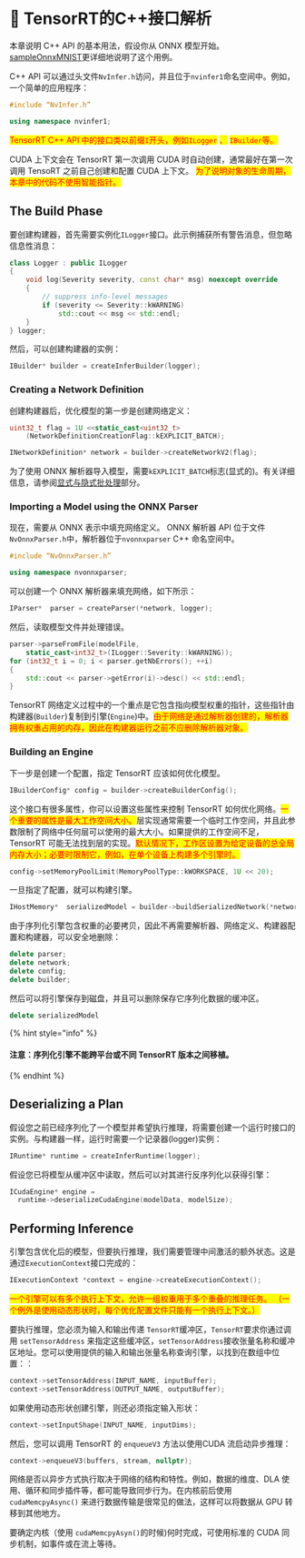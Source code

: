 # 🐰 TensorRT的C++接口解析

本章说明 C++ API 的基本用法，假设你从 ONNX 模型开始。 [sampleOnnxMNIST](https://github.com/NVIDIA/TensorRT/tree/main/samples/sampleOnnxMNIST)更详细地说明了这个用例。

C++ API 可以通过头文件`NvInfer.h`访问，并且位于`nvinfer1`命名空间中。例如，一个简单的应用程序：

```cpp
#include “NvInfer.h”

using namespace nvinfer1;
```

<mark style="color:red;">TensorRT C++ API 中的接口类以前缀</mark><mark style="color:red;">`I`</mark><mark style="color:red;">开头，例如</mark><mark style="color:red;">`ILogger`</mark> <mark style="color:red;"></mark><mark style="color:red;">、</mark> <mark style="color:red;"></mark><mark style="color:red;">`IBuilder`</mark><mark style="color:red;">等。</mark>

CUDA 上下文会在 TensorRT 第一次调用 CUDA 时自动创建，通常最好在第一次调用 TensoRT 之前自己创建和配置 CUDA 上下文。 <mark style="color:red;">为了说明对象的生命周期，本章中的代码不使用智能指针。</mark>

## The Build Phase

要创建构建器，首先需要实例化`ILogger`接口。此示例捕获所有警告消息，但忽略信息性消息：

```cpp
class Logger : public ILogger           
{
    void log(Severity severity, const char* msg) noexcept override
    {
        // suppress info-level messages
        if (severity <= Severity::kWARNING)
            std::cout << msg << std::endl;
    }
} logger;
```

然后，可以创建构建器的实例：

```cpp
IBuilder* builder = createInferBuilder(logger);
```

### Creating a Network Definition

创建构建器后，优化模型的第一步是创建网络定义：

```cpp
uint32_t flag = 1U <<static_cast<uint32_t>
    (NetworkDefinitionCreationFlag::kEXPLICIT_BATCH); 

INetworkDefinition* network = builder->createNetworkV2(flag);
```

为了使用 ONNX 解析器导入模型，需要`kEXPLICIT_BATCH`标志(显式的)。有关详细信息，请参阅[显式与隐式批处理](https://docs.nvidia.com/deeplearning/tensorrt/developer-guide/index.html#explicit-implicit-batch)部分。

### Importing a Model using the ONNX Parser

现在，需要从 ONNX 表示中填充网络定义。 ONNX 解析器 API 位于文件`NvOnnxParser.h`中，解析器位于`nvonnxparser` C++ 命名空间中。

```cpp
#include “NvOnnxParser.h”

using namespace nvonnxparser;
```

可以创建一个 ONNX 解析器来填充网络，如下所示：

```cpp
IParser*  parser = createParser(*network, logger);
```

然后，读取模型文件并处理错误。

```cpp
parser->parseFromFile(modelFile, 
    static_cast<int32_t>(ILogger::Severity::kWARNING));
for (int32_t i = 0; i < parser.getNbErrors(); ++i)
{
    std::cout << parser->getError(i)->desc() << std::endl;
}
```

TensorRT 网络定义过程中的一个重点是它包含指向模型权重的指针，这些指针由构建器(`Builder`)复制到引擎(`Engine`)中。<mark style="color:red;">由于网络是通过解析器创建的，解析器拥有权重占用的内存，因此在构建器运行之前不应删除解析器对象。</mark>

### Building an Engine

下一步是创建一个配置，指定 TensorRT 应该如何优化模型。

```cpp
IBuilderConfig* config = builder->createBuilderConfig();
```

这个接口有很多属性，你可以设置这些属性来控制 TensorRT 如何优化网络。<mark style="color:red;">一个重要的属性是最大工作空间大小。</mark>层实现通常需要一个临时工作空间，并且此参数限制了网络中任何层可以使用的最大大小。如果提供的工作空间不足，TensorRT 可能无法找到层的实现。<mark style="color:red;">默认情况下，工作区设置为给定设备的总全局内存大小；必要时限制它，例如，在单个设备上构建多个引擎时。</mark>

```cpp
config->setMemoryPoolLimit(MemoryPoolType::kWORKSPACE, 1U << 20);
```

一旦指定了配置，就可以构建引擎。

```cpp
IHostMemory*  serializedModel = builder->buildSerializedNetwork(*network, *config);
```

由于序列化引擎包含权重的必要拷贝，因此不再需要解析器、网络定义、构建器配置和构建器，可以安全地删除：

```cpp
delete parser;
delete network;
delete config;
delete builder;
```

然后可以将引擎保存到磁盘，并且可以删除保存它序列化数据的缓冲区。

```cpp
delete serializedModel
```

{% hint style="info" %}
#### 注意：序列化引擎不能跨平台或不同 TensorRT 版本之间移植。
{% endhint %}

## Deserializing a Plan

假设您之前已经序列化了一个模型并希望执行推理，将需要创建一个运行时接口的实例。与构建器一样，运行时需要一个记录器(logger)实例：

```cpp
IRuntime* runtime = createInferRuntime(logger);
```

假设您已将模型从缓冲区中读取，然后可以对其进行反序列化以获得引擎：

```cpp
ICudaEngine* engine = 
  runtime->deserializeCudaEngine(modelData, modelSize);
```

## Performing Inference

引擎包含优化后的模型，但要执行推理，我们需要管理中间激活的额外状态。这是通过`ExecutionContext`接口完成的：

```cpp
IExecutionContext *context = engine->createExecutionContext();
```

<mark style="color:red;">一个引擎可以有多个执行上下文，允许一组权重用于多个重叠的推理任务。 （一个例外是使用动态形状时，每个优化配置文件只能有一个执行上下文。）</mark>

要执行推理，您必须为输入和输出传递 `TensorRT`缓冲区，`TensorRT`要求你通过调用 `setTensorAddress` 来指定这些缓冲区，`setTensorAddress`接收张量名称和缓冲区地址。您可以使用提供的输入和输出张量名称查询引擎，以找到在数组中位置：：

```cpp
context->setTensorAddress(INPUT_NAME, inputBuffer);
context->setTensorAddress(OUTPUT_NAME, outputBuffer);
```

如果使用动态形状创建引擎，则还必须指定输入形状：

```cpp
context->setInputShape(INPUT_NAME, inputDims);
```

然后，您可以调用 TensorRT 的 `enqueueV3` 方法以使用CUDA 流启动异步推理：

```cpp
context->enqueueV3(buffers, stream, nullptr);
```

网络是否以异步方式执行取决于网络的结构和特性。例如，数据的维度、DLA 使用、循环和同步插件等，都可能导致同步行为。在内核前后使用 `cudaMemcpyAsync()` 来进行数据传输是很常见的做法，这样可以将数据从 GPU 转移到其他地方。

要确定内核（使用 `cudaMemcpyAsyn()`的时候)何时完成，可使用标准的 CUDA 同步机制，如事件或在流上等待。
